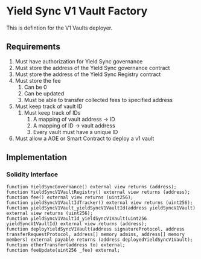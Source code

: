 # Yield Sync V1 Vault Factory

This is defintion for the V1 Vaults deployer.

## Requirements

1. Must have authorization for Yield Sync governance
1. Must store the address of the Yield Sync governance contract
2. Must store the address of the Yield Sync Registry contract
3. Must store the fee
	1. Can be 0
	2. Can be updated
	3. Must be able to transfer collected fees to specified address
4. Must keep track of vault ID
	1. Must keep track of IDs
		1. A mapping of vault address -> ID
		2. A mapping of ID -> vault address
		3. Every vault must have a unique ID
5. Must allow a AOE or Smart Contract to deploy a v1 vault

## Implementation

### Solidity Interface

```solidity
function YieldSyncGovernance() external view returns (address);
function YieldSyncV1VaultRegistry() external view returns (address);
function fee() external view returns (uint256);
function yieldSyncV1VaultIdTracker() external view returns (uint256);
function yieldSyncV1Vault_yieldSyncV1VaultId(address yieldSyncV1Vault) external view returns (uint256);
function yieldSyncV1VaultId_yieldSyncV1Vault(uint256 yieldSyncV1VaultId) external view returns (address);
function deployYieldSyncV1Vault(address signatureProtocol, address transferRequestProtocol, address[] memory admins, address[] memory members) external payable returns (address deployedYieldSyncV1Vault);
function etherTransfer(address to) external;
function feeUpdate(uint256 _fee) external;
```
